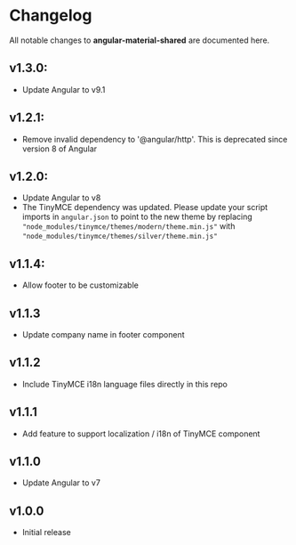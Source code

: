 # Changelog

All notable changes to **angular-material-shared** are documented here.

## v1.3.0:
- Update Angular to v9.1

## v1.2.1:
- Remove invalid dependency to '@angular/http'. This is deprecated since version 8 of Angular

## v1.2.0:
- Update Angular to v8
- The TinyMCE dependency was updated. Please update your script imports in `angular.json` to point to the new theme by replacing `"node_modules/tinymce/themes/modern/theme.min.js"` with `"node_modules/tinymce/themes/silver/theme.min.js"`

## v1.1.4:
- Allow footer to be customizable

## v1.1.3
- Update company name in footer component

## v1.1.2
- Include TinyMCE i18n language files directly in this repo

## v1.1.1
- Add feature to support localization / i18n of TinyMCE component

## v1.1.0
- Update Angular to v7

## v1.0.0
- Initial release
